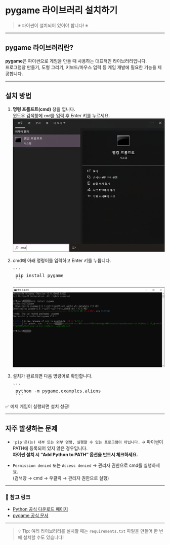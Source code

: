 # **pygame 라이브러리 설치하기**

> <span class="caution">※ 파이썬이 설치되어 있어야 합니다! ※</span>

---

## <span class="title">pygame 라이브러리란?</span>

**pygame**은 파이썬으로 게임을 만들 때 사용하는 대표적인 라이브러리입니다.  
프로그램창 만들기, 도형 그리기, 키보드/마우스 입력 등 게임 개발에 필요한 기능을 제공합니다.  

---

## <span class="title">설치 방법</span>

1. **명령 프롬프트(cmd)** 창을 엽니다.  
    윈도우 검색창에 `cmd`를 입력 후 Enter 키를 누르세요.  
    ![cmd 검색 화면](../assets/images/cmd_open.png)

2. cmd에 아래 명령어를 입력하고 Enter 키를 누릅니다.  
    <pre>```
    pip install pygame
    ```</pre>
    ![실행 화면](../assets/images/pip_install_pygame.png)

3. 설치가 완료되면 다음 명령어로 확인합니다.  
    <pre>```
    python -m pygame.examples.aliens
    ```</pre>

✅ 예제 게임이 실행되면 설치 성공!

---

## <span class="title">자주 발생하는 문제</span>

* `'pip'은(는) 내부 또는 외부 명령, 실행할 수 있는 프로그램이 아닙니다.`
  → 파이썬이 PATH에 등록되어 있지 않은 경우입니다.  
  **파이썬 설치 시 “Add Python to PATH” 옵션을 반드시 체크하세요.**

* `Permission denied` 또는 `Access denied`
  → 관리자 권한으로 cmd를 실행하세요.  
  (검색창 → cmd → 우클릭 → 관리자 권한으로 실행)

---

### 📎 참고 링크

* [Python 공식 다운로드 페이지](https://www.python.org/downloads/)
* [pygame 공식 문서](https://www.pygame.org/wiki/GettingStarted)

---

> <span class="caution">💡 Tip: 여러 라이브러리를 설치할 때는 `requirements.txt` 파일을 만들어 한 번에 설치할 수도 있습니다!</span>
